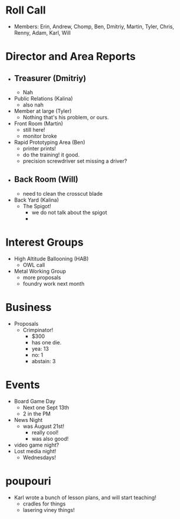 # Roll Call
- Members: Erin, Andrew, Chomp, Ben, Dmitriy, Martin, Tyler, Chris, Renny, Adam, Karl, Will
# Director and Area Reports

- Treasurer (Dmitriy)
  - 
  - Nah
- Public Relations (Kalina)
  - also nah
- Member at large (Tyler)
  - Nothing that's his problem, or ours.
- Front Room (Martin)
  - still here!
  - monitor broke
- Rapid Prototyping Area (Ben)
  - printer prints!
  - do the training! it good.
  - precision screwdriver set missing a driver?
- Back Room (Will)
  - 
  - need to clean the crosscut blade
- Back Yard (Kalina)
  - The Spigot!
    - we do not talk about the spigot
    - 
# Interest Groups

- High Altitude Ballooning (HAB)
  - OWL call
- Metal Working Group
  - more proposals
  - foundry work next month

# Business
- Proposals
  - Crimpinator!
    - $300
    - has one die.
    - yea: 13
    - no: 1
    - abstain: 3
    
# Events
- Board Game Day 
  - Next one Sept 13th
  - 2 in the PM
- News Night 
  - was August 21st!
    - really cool!
    - was also good!
- video game night?
- Lost media night!
  - Wednesdays!
# poupouri
- Karl wrote a bunch of lesson plans, and will start teaching!
  - cradles for things
  - lasering viney things!

